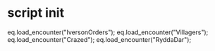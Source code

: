 # script init
eq.load_encounter("IversonOrders");
eq.load_encounter("Villagers");
eq.load_encounter("Crazed");
eq.load_encounter("RyddaDar");

